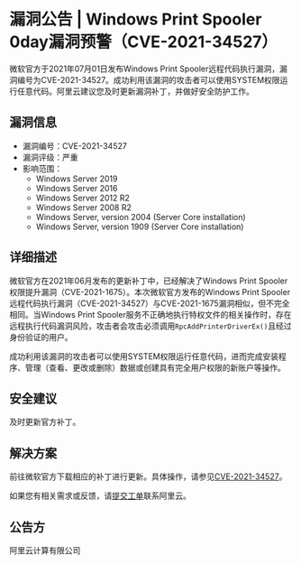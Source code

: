# 漏洞公告 \| Windows Print Spooler 0day漏洞预警（CVE-2021-34527）

微软官方于2021年07月01日发布Windows Print Spooler远程代码执行漏洞，漏洞编号为CVE-2021-34527。成功利用该漏洞的攻击者可以使用SYSTEM权限运行任意代码。阿里云建议您及时更新漏洞补丁，并做好安全防护工作。

## 漏洞信息

-   漏洞编号：CVE-2021-34527
-   漏洞评级：严重
-   影响范围：
    -   Windows Server 2019
    -   Windows Server 2016
    -   Windows Server 2012 R2
    -   Windows Server 2008 R2
    -   Windows Server, version 2004 \(Server Core installation\)
    -   Windows Server, version 1909 \(Server Core installation\)

## 详细描述

微软官方在2021年06月发布的更新补丁中，已经解决了Windows Print Spooler权限提升漏洞（CVE-2021-1675）。本次微软官方发布的Windows Print Spooler远程代码执行漏洞（CVE-2021-34527）与CVE-2021-1675漏洞相似，但不完全相同。当Windows Print Spooler服务不正确地执行特权文件的相关操作时，存在远程执行代码漏洞风险，攻击者会攻击必须调用`RpcAddPrinterDriverEx()`且经过身份验证的用户。

成功利用该漏洞的攻击者可以使用SYSTEM权限运行任意代码，进而完成安装程序、管理（查看、更改或删除）数据或创建具有完全用户权限的新账户等操作。

## 安全建议

及时更新官方补丁。

## 解决方案

前往微软官方下载相应的补丁进行更新。具体操作，请参见[CVE-2021-34527](https://msrc.microsoft.com/update-guide/vulnerability/CVE-2021-34527)。

如果您有相关需求或反馈，请[提交工单](https://selfservice.console.aliyun.com/ticket/createIndex.htm)联系阿里云。

## 公告方

阿里云计算有限公司

